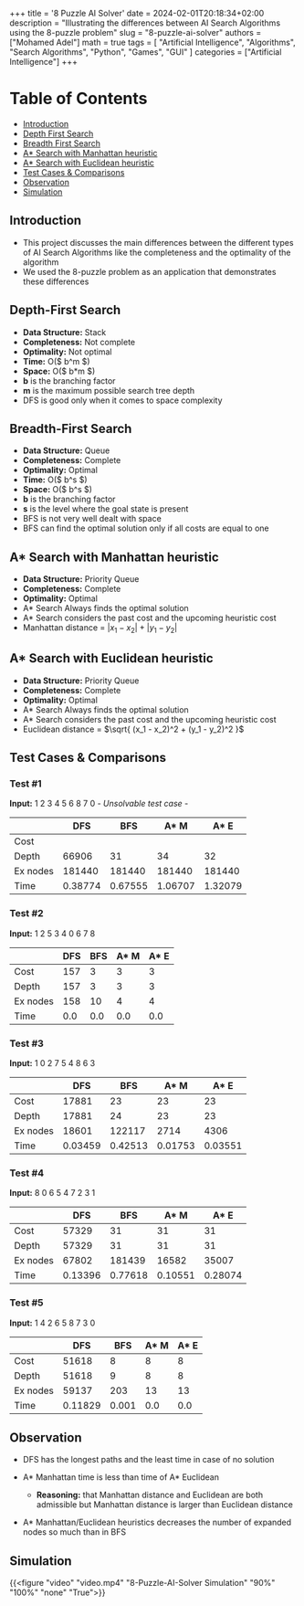 +++
title = '8 Puzzle AI Solver'
date = 2024-02-01T20:18:34+02:00
description = "Illustrating the differences between AI Search Algorithms using the 8-puzzle problem"
slug = "8-puzzle-ai-solver"
authors = ["Mohamed Adel"]
math = true
tags = [
    "Artificial Intelligence",
    "Algorithms",
    "Search Algorithms",
    "Python",
    "Games",
    "GUI"
]
categories = ["Artificial Intelligence"]
+++

# Table of Contents
* [Introduction](#introduction)
* [Depth First Search](#depth-first-search)
* [Breadth First Search](#breadth-first-search)
* [A* Search with Manhattan heuristic](#a-search-with-manhattan-heuristic)
* [A* Search with Euclidean heuristic](#a-search-with-euclidean-heuristic)
* [Test Cases & Comparisons](#test-cases--comparisons)
* [Observation](#observation)
* [Simulation](#simulation)

## Introduction

* This project discusses the main differences between the different types of AI Search Algorithms like the completeness and the optimality of the algorithm 
* We used the 8-puzzle problem as an application that demonstrates these differences

## Depth-First Search

* **Data Structure:** Stack
* **Completeness:** Not complete
* **Optimality:** Not optimal
* **Time:** O($ b^m $)
* **Space:** O($ b*m $)
* **b** is the branching factor
* **m** is the maximum possible search tree depth
* DFS is good only when it comes to space complexity


## Breadth-First Search

* **Data Structure:** Queue 
* **Completeness:** Complete
* **Optimality:** Optimal
* **Time:** O($ b^s $)
* **Space:** O($ b^s $)
* **b** is the branching factor
* **s** is the level where the goal state is present
* BFS is not very well dealt with space
* BFS can find the optimal solution only if all costs are equal to one

## A* Search with Manhattan heuristic

* **Data Structure:** Priority Queue
* **Completeness:** Complete
* **Optimality:** Optimal
* A* Search Always finds the optimal solution
* A* Search considers the past cost and the upcoming heuristic cost
* Manhattan distance = $| x_1 - x_2 | + | y_1 - y_2 |$

## A* Search with Euclidean heuristic

* **Data Structure:** Priority Queue
* **Completeness:** Complete
* **Optimality:** Optimal
* A* Search Always finds the optimal solution
* A* Search considers the past cost and the upcoming heuristic cost
* Euclidean distance = $\sqrt{ (x_1 - x_2)^2 + (y_1 - y_2)^2 }$

## Test Cases & Comparisons

### Test #1 
**Input:** 1 2 3 4 5 6 8 7 0 _- Unsolvable test case -_

|          | DFS     | BFS     | A* M    | A* E    |
|----------|---------|---------|---------|---------|
| Cost     |         |         |         |         |
| Depth    | 66906   | 31      | 34      | 32      |
| Ex nodes | 181440  | 181440  | 181440  | 181440  |
| Time     | 0.38774 | 0.67555 | 1.06707 | 1.32079 |

### Test #2 
**Input:** 1 2 5 3 4 0 6 7 8

|          | DFS | BFS | A* M | A* E |
|----------|-----|-----|------|------|
| Cost     | 157 | 3   | 3    | 3    |
| Depth    | 157 | 3   | 3    | 3    |
| Ex nodes | 158 | 10  | 4    | 4    |
| Time     | 0.0 | 0.0 | 0.0  | 0.0  |

### Test #3 
**Input:** 1 0 2 7 5 4 8 6 3

|          | DFS     | BFS     | A* M    | A* E    |
|----------|---------|---------|---------|---------|
| Cost     | 17881   | 23      | 23      | 23      |
| Depth    | 17881   | 24      | 23      | 23      |
| Ex nodes | 18601   | 122117  | 2714    | 4306    |
| Time     | 0.03459 | 0.42513 | 0.01753 | 0.03551 |

### Test #4 
**Input:** 8 0 6 5 4 7 2 3 1

|          | DFS     | BFS     | A* M    | A* E    |
|----------|---------|---------|---------|---------|
| Cost     | 57329   | 31      | 31      | 31      |
| Depth    | 57329   | 31      | 31      | 31      |
| Ex nodes | 67802   | 181439  | 16582   | 35007   |
| Time     | 0.13396 | 0.77618 | 0.10551 | 0.28074 |

### Test #5
**Input:** 1 4 2 6 5 8 7 3 0

|          | DFS     | BFS   | A* M | A* E |
|----------|---------|-------|------|------|
| Cost     | 51618   | 8     | 8    | 8    |
| Depth    | 51618   | 9     | 8    | 8    |
| Ex nodes | 59137   | 203   | 13   | 13   |
| Time     | 0.11829 | 0.001 | 0.0  | 0.0  |

## Observation

* DFS has the longest paths and the least time in case of no solution

* A* Manhattan time is less than time of A* Euclidean
  * **Reasoning:** that Manhattan distance and Euclidean are both admissible but Manhattan distance is larger than Euclidean distance

* A* Manhattan/Euclidean heuristics decreases the number of expanded nodes so much than in BFS

## Simulation

{{<figure "video" "video.mp4" "8-Puzzle-AI-Solver Simulation" "90%" "100%" "none" "True">}}